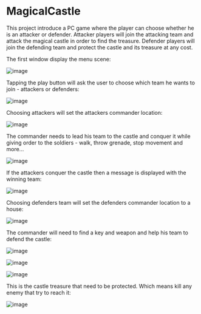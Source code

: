 # MagicalCastle
This project introduce a PC game where the player can choose whether he is an attacker or defender. Attacker players will join the attacking team and attack the magical castle in order to find the treasure. Defender players will join the defending team and protect the castle and its treasure at any cost.

The first window display the menu scene:

![image](https://user-images.githubusercontent.com/68230346/178125840-5a7b4bbb-42e5-460e-aabb-dad9b8b0c009.png)

Tapping the play button will ask the user to choose which team he wants to join - attackers or defenders:

![image](https://user-images.githubusercontent.com/68230346/178125870-f146825b-cced-49af-a572-14cca5854332.png)

Choosing attackers will set the attackers commander location:

![image](https://user-images.githubusercontent.com/68230346/178125886-8e423cab-7372-419a-a1ea-1cc5041bd903.png)

The commander needs to lead his team to the castle and conquer it while giving order to the soldiers - walk, throw grenade, stop movement and more...

![image](https://user-images.githubusercontent.com/68230346/178125927-74e463de-fe26-4e99-848a-b744a05c2335.png)

If the attackers conquer the castle then a message is displayed with the winning team:

![image](https://user-images.githubusercontent.com/68230346/178125947-5bb7a894-63c0-4f70-952a-ae71a3abc05f.png)

Choosing defenders team will set the defenders commander location to a house:

![image](https://user-images.githubusercontent.com/68230346/178125976-08a2b105-289a-45c4-accc-494aef58ecd2.png)

The commander will need to find a key and weapon and help his team to defend the castle:

![image](https://user-images.githubusercontent.com/68230346/178125998-c575ec0c-60fa-4c47-a4a5-027adc27f618.png)

![image](https://user-images.githubusercontent.com/68230346/178126007-11d6bd35-1d13-4b98-b000-83f1cac0109c.png)

![image](https://user-images.githubusercontent.com/68230346/178126020-ec2b039c-22a4-411e-9b5f-1abfd03949a2.png)

This is the castle treasure that need to be protected. Which means kill any enemy that try to reach it:

![image](https://user-images.githubusercontent.com/68230346/178126040-044ed1c4-5b88-4bb0-aceb-a41c82a07244.png)


